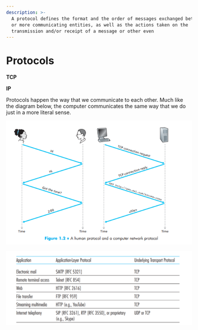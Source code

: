 ```yaml
---
description: >-
  A protocol defines the format and the order of messages exchanged between two
  or more communicating entities, as well as the actions taken on the
  transmission and/or receipt of a message or other even
---
```


# Protocols

**TCP**

**IP**

Protocols happen the way that we communicate to each other. Much like the diagram below, the computer communicates the same way that we do just in a more literal sense. 

![](../../../.gitbook/assets/image.png)

![](../../../.gitbook/assets/protocols.PNG)


